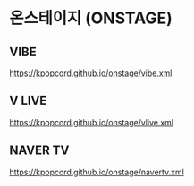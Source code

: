 # 온스테이지 (ONSTAGE) 

## VIBE
https://kpopcord.github.io/onstage/vibe.xml  

## V LIVE
https://kpopcord.github.io/onstage/vlive.xml  

## NAVER TV
https://kpopcord.github.io/onstage/navertv.xml  
